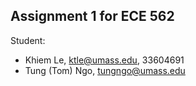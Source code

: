 ## Assignment 1 for ECE 562

Student:
- Khiem Le, ktle@umass.edu, 33604691
- Tung (Tom) Ngo, tungngo@umass.edu
